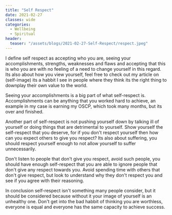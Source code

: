 ```yaml
---
title: "Self Respect"
date: 2021-02-27
classes: wide
categories:
  - Wellbeing
  - Spiritual
header:
  teaser: "/assets/blogs/2021-02-27-Self-Respect/respect.jpeg"
---
```


I define self respect as accepting who you are, seeing your accomplishments, strengths, weaknesses and flaws and accepting that this is who you are with no feeling of a need to change yourself in this regard. Its also about how you view yourself, feel free to check out my article on (self-image) its a habbit I see in people where they think its the right thing to downplay their own value to the world. 

Seeing your accomplishments is a big part of what self-respect is. Accomplishments can be anything that you worked hard to achieve, an example in my case is earning my OSCP, which took many months, but its over and finished. 

Another part of self-respect is not pushing yourself down by talking ill of yourself or doing things that are detrimental to yourself. Show yourself the self-respect that you deserve, for if you don't respect yourself then how can you expect others to give you respect? Its also about suffering, you should respect yourself enough to not allow yourself to suffer unnecessarily. 

Don't listen to people that don't give you respect, avoid such people, you should have enough self-respect that you are able to ignore people that don't give any respect towards you. Avoid spending time with others that don't give respect, but look to understand why they don't respect you and see if you agree with their reasoning. 

In conclusion self-respect isn't something many people consider, but it should be considered because without it your image of yourself is an unhealthy one. Don't get into the bad habbit of thinking you are worthless, everyone is equal and everyone has the same capacity to achieve success.
